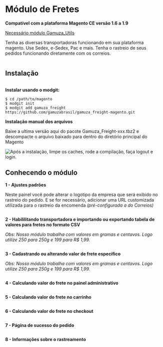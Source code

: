 <h1>Módulo de Fretes</h1>

**Compatível com a plataforma Magento CE versão 1.6 a 1.9**

[Necessário módulo Gamuza_Utils](https://github.com/gamuzabrasil/gamuza_utils-magento)

Tenha as diversas transportadoras funcionando em sua plataforma magento. Use Sedex, e-Sedex, Pac e mais. Tenha o rastreio de seus pedidos funcionando diretamente com os correios. 
 
<img src="https://dl.dropboxusercontent.com/s/718ydijy2bbi6yo/gamuza-fretes-box.png" alt="" title="Gamuza Fretes - Magento - Box" />

<h2>Instalação</h2>

<img src="https://dl.dropboxusercontent.com/s/pqpp0x62kqov683/sempre-faca-backup.png" alt="" title="Atenção! Sempre faça um backup da sua loja antes de realizar qualquer modificação!" />

**Instalar usando o modgit:**

    $ cd /path/to/magento
    $ modgit init
    $ modgit add gamuza_freight https://github.com/gamuzabrasil/gamuza_freight-magento.git

**Instalação manual dos arquivos**

Baixe a ultima versão aqui do pacote Gamuza_Freight-xxx.tbz2 e descompacte o arquivo baixado para dentro do diretório principal do Magento

<img src="https://dl.dropboxusercontent.com/s/ir2vm6cyo3gl1v8/pos-instalacao.png" alt="Após a instalação, limpe os caches, rode a compilação, faça logout e login." title="Após a instalação, limpe os caches, rode a compilação, faça logout e login." />

<h2>Conhecendo o módulo</h2>

**1 - Ajustes padrões**

Neste painel você pode alterar o logotipo da empresa que será exibido no rastreio do pedido.
E se for necessário, adicionar uma URL customizada utilizada para o rastreio da encomenda *(pré-configurada a do Correios)*

<img src="https://dl.dropbox.com/s/ub3ua92cmyt5mco/gamuza-fretes-config-admin-ajustes-padrao.png" alt="" title="Gamuza Fretes - Magento - Configuração no Painel Administrativo - Ajustes padrões" />

**2 - Habililitando transportadora e importando ou exportando tabela de valores para fretes no formato CSV**

*Obs: Nosso módulo trabalha com valores em gramas e centavos. Logo utilize 250 para 250g e 199 para R$ 1,99.*

<img src="https://dl.dropboxusercontent.com/s/dlk2va8mfled9bp/gamuza-freight-habilitando-importando-exportando-tabela-valores-fretes-csv.png" alt="" title="Gamuza Fretes - Magento - Configuração no Painel Administrativo - Habililitando transportadora e importando ou exportando tabela de valores para fretes no formato CSV" />

**3 - Cadastrando ou alterando valor de frete específico**

*Obs: Nosso módulo trabalha com valores em gramas e centavos. Logo utilize 250 para 250g e 199 para R$ 1,99.*

<img src="https://dl.dropboxusercontent.com/s/ioerixdgzb0kab0/gamuza-fretes-cadastrando-alterando-valor-frete-especifico.png" alt="" title="Gamuza Fretes - Magento - Cadastrando ou alterando valor de frete específico" />

**4 - Calculando valor do frete no painel administrativo**

<img src="https://dl.dropboxusercontent.com/s/egmfse1d6f0fcpd/gamuza-fretes-calculando-valor-frete-admin.png?dl=0" alt="" title="Gamuza Fretes - Magento - Calculando valor do frete no painel administrativo" />

**5 - Calculando valor do frete no carrinho**

<img src="https://dl.dropboxusercontent.com/s/24ce1h4dnduaqyk/gamuza-fretes-calculando-valor-frete-carrinho.png" alt="" title="Gamuza Fretes - Magento - Calculando valor do frete no carrinho" />

**6 - Calculando valor do frete no checkout**

<img src="https://dl.dropboxusercontent.com/s/pr4itansp3sry83/gamuza-fretes-calculando-valor-frete-checkout.png" alt="" title="Gamuza Fretes - Magento - Calculando valor do frete no checkout" />

**7 - Página de sucesso do pedido**

<img src="https://dl.dropboxusercontent.com/s/x8ybtpypeh4esgr/gamuza-fretes-pagina-sucesso-pedido.png" alt="" title="Gamuza Fretes - Magento - Página de sucesso do pedido" />

**8 - Informações sobre o rastreamento**

<img src="https://dl.dropboxusercontent.com/s/01io71w7osplnms/gamuza-fretes-informacao-rastreamento-1.png" alt="" title="Gamuza Fretes - Magento - Informações sobre o rastreamento" />
